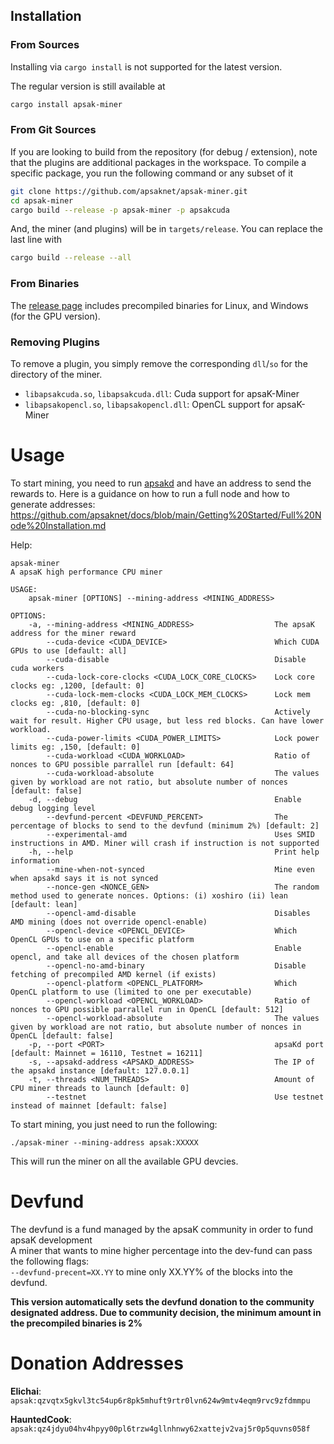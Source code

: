 ## Installation
### From Sources
Installing via `cargo install` is not supported for the latest version.

The regular version is still available at
```sh
cargo install apsak-miner
```

### From Git Sources

If you are looking to build from the repository (for debug / extension), note that the plugins are additional
packages in the workspace. To compile a specific package, you run the following command or any subset of it

```sh
git clone https://github.com/apsaknet/apsak-miner.git
cd apsak-miner
cargo build --release -p apsak-miner -p apsakcuda
```
And, the miner (and plugins) will be in `targets/release`. You can replace the last line with
```sh
cargo build --release --all
```

### From Binaries
The [release page](https://github.com/apsaknet/apsak-miner/releases) includes precompiled binaries for Linux, and Windows (for the GPU version).

### Removing Plugins
To remove a plugin, you simply remove the corresponding `dll`/`so` for the directory of the miner. 

* `libapsakcuda.so`, `libapsakcuda.dll`: Cuda support for apsaK-Miner
* `libapsakopencl.so`, `libapsakopencl.dll`: OpenCL support for apsaK-Miner

# Usage
To start mining, you need to run [apsakd](https://github.com/apsaknet/apsakd) and have an address to send the rewards to.
Here is a guidance on how to run a full node and how to generate addresses: https://github.com/apsaknet/docs/blob/main/Getting%20Started/Full%20Node%20Installation.md

Help:
```
apsak-miner 
A apsaK high performance CPU miner

USAGE:
    apsak-miner [OPTIONS] --mining-address <MINING_ADDRESS>

OPTIONS:
    -a, --mining-address <MINING_ADDRESS>                  The apsaK address for the miner reward
        --cuda-device <CUDA_DEVICE>                        Which CUDA GPUs to use [default: all]
        --cuda-disable                                     Disable cuda workers
        --cuda-lock-core-clocks <CUDA_LOCK_CORE_CLOCKS>    Lock core clocks eg: ,1200, [default: 0]
        --cuda-lock-mem-clocks <CUDA_LOCK_MEM_CLOCKS>      Lock mem clocks eg: ,810, [default: 0]
        --cuda-no-blocking-sync                            Actively wait for result. Higher CPU usage, but less red blocks. Can have lower workload.
        --cuda-power-limits <CUDA_POWER_LIMITS>            Lock power limits eg: ,150, [default: 0]
        --cuda-workload <CUDA_WORKLOAD>                    Ratio of nonces to GPU possible parrallel run [default: 64]
        --cuda-workload-absolute                           The values given by workload are not ratio, but absolute number of nonces [default: false]
    -d, --debug                                            Enable debug logging level
        --devfund-percent <DEVFUND_PERCENT>                The percentage of blocks to send to the devfund (minimum 2%) [default: 2]
        --experimental-amd                                 Uses SMID instructions in AMD. Miner will crash if instruction is not supported
    -h, --help                                             Print help information
        --mine-when-not-synced                             Mine even when apsakd says it is not synced
        --nonce-gen <NONCE_GEN>                            The random method used to generate nonces. Options: (i) xoshiro (ii) lean [default: lean]
        --opencl-amd-disable                               Disables AMD mining (does not override opencl-enable)
        --opencl-device <OPENCL_DEVICE>                    Which OpenCL GPUs to use on a specific platform
        --opencl-enable                                    Enable opencl, and take all devices of the chosen platform
        --opencl-no-amd-binary                             Disable fetching of precompiled AMD kernel (if exists)
        --opencl-platform <OPENCL_PLATFORM>                Which OpenCL platform to use (limited to one per executable)
        --opencl-workload <OPENCL_WORKLOAD>                Ratio of nonces to GPU possible parrallel run in OpenCL [default: 512]
        --opencl-workload-absolute                         The values given by workload are not ratio, but absolute number of nonces in OpenCL [default: false]
    -p, --port <PORT>                                      apsaKd port [default: Mainnet = 16110, Testnet = 16211]
    -s, --apsakd-address <APSAKD_ADDRESS>                  The IP of the apsakd instance [default: 127.0.0.1]
    -t, --threads <NUM_THREADS>                            Amount of CPU miner threads to launch [default: 0]
        --testnet                                          Use testnet instead of mainnet [default: false]
```

To start mining, you just need to run the following:

`./apsak-miner --mining-address apsak:XXXXX`

This will run the miner on all the available GPU devcies.

# Devfund

The devfund is a fund managed by the apsaK community in order to fund apsaK development <br>
A miner that wants to mine higher percentage into the dev-fund can pass the following flags: <br>
`--devfund-precent=XX.YY` to mine only XX.YY% of the blocks into the devfund.

**This version automatically sets the devfund donation to the community designated address. 
Due to community decision, the minimum amount in the precompiled binaries is 2%**

# Donation Addresses

**Elichai**: `apsak:qzvqtx5gkvl3tc54up6r8pk5mhuft9rtr0lvn624w9mtv4eqm9rvc9zfdmmpu`

**HauntedCook**: `apsak:qz4jdyu04hv4hpyy00pl6trzw4gllnhnwy62xattejv2vaj5r0p5quvns058f`
